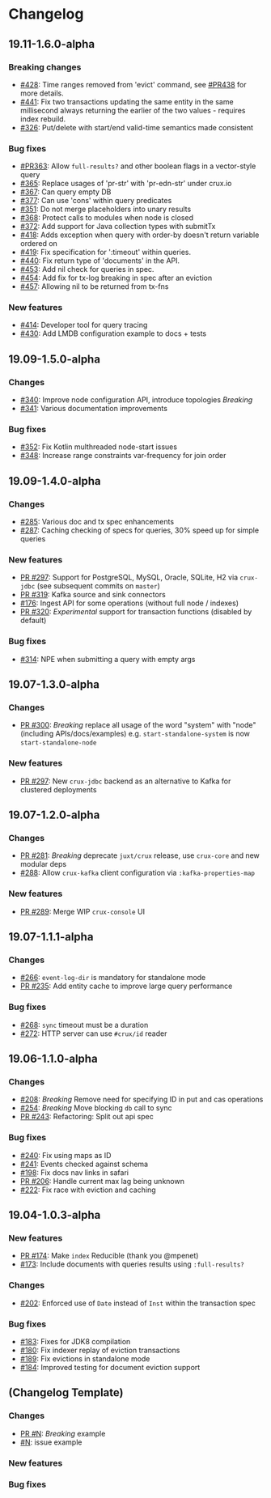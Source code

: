 # Changelog

## 19.11-1.6.0-alpha

### Breaking changes

* [#428](https://github.com/juxt/crux/issues/428): Time ranges removed from 'evict' command, see [#PR438](https://github.com/juxt/crux/pull/438) for more details.
* [#441](https://github.com/juxt/crux/issues/441): Fix two transactions updating the same entity in the same millisecond always returning the earlier of the two values - requires index rebuild.
* [#326](https://github.com/juxt/crux/issues/326): Put/delete with start/end valid-time semantics made consistent

### Bug fixes

* [#PR363](https://github.com/juxt/crux/pull/363): Allow `full-results?` and other boolean flags in a vector-style query
* [#365](https://github.com/juxt/crux/issues/365): Replace usages of 'pr-str' with 'pr-edn-str' under crux.io
* [#367](https://github.com/juxt/crux/issues/367): Can query empty DB
* [#377](https://github.com/juxt/crux/issues/377): Can use 'cons' within query predicates
* [#351](https://github.com/juxt/crux/issues/351): Do not merge placeholders into unary results
* [#368](https://github.com/juxt/crux/issues/368): Protect calls to modules when node is closed
* [#372](https://github.com/juxt/crux/issues/372): Add support for Java collection types with submitTx
* [#418](https://github.com/juxt/crux/issues/418): Adds exception when query with order-by doesn't return variable ordered on
* [#419](https://github.com/juxt/crux/issues/419): Fix specification for ':timeout' within queries.
* [#440](https://github.com/juxt/crux/issues/440): Fix return type of 'documents' in the API.
* [#453](https://github.com/juxt/crux/issues/453): Add nil check for queries in spec.
* [#454](https://github.com/juxt/crux/issues/454): Add fix for tx-log breaking in spec after an eviction
* [#457](https://github.com/juxt/crux/issues/457): Allowing nil to be returned from tx-fns

### New features
* [#414](https://github.com/juxt/crux/issues/414): Developer tool for query tracing
* [#430](https://github.com/juxt/crux/issues/430): Add LMDB configuration example to docs + tests

## 19.09-1.5.0-alpha

### Changes

* [#340](https://github.com/juxt/crux/pull/340): Improve node configuration API, introduce topologies *Breaking*
* [#341](https://github.com/juxt/crux/issues/341): Various documentation improvements

### Bug fixes

* [#352](https://github.com/juxt/crux/issues/352): Fix Kotlin multhreaded node-start issues
* [#348](https://github.com/juxt/crux/issues/348): Increase range constraints var-frequency for join order

## 19.09-1.4.0-alpha

### Changes
* [#285](https://github.com/juxt/crux/issues/285): Various doc and tx spec enhancements
* [#287](https://github.com/juxt/crux/issues/287): Caching checking of specs for queries, 30% speed up for simple queries

### New features
* [PR #297](https://github.com/juxt/crux/pull/297): Support for PostgreSQL, MySQL, Oracle, SQLite, H2 via `crux-jdbc` (see subsequent commits on `master`)
* [PR #319](https://github.com/juxt/crux/pull/318): Kafka source and sink connectors
* [#176](https://github.com/juxt/crux/issues/176): Ingest API for some operations (without full node / indexes)
* [PR #320](https://github.com/juxt/crux/pull/320): *Experimental* support for transaction functions (disabled by default)

### Bug fixes
* [#314](https://github.com/juxt/crux/issues/314): NPE when submitting a query with empty args

## 19.07-1.3.0-alpha

### Changes

* [PR #300](https://github.com/juxt/crux/pull/300): *Breaking* replace all
  usage of the word "system" with "node" (including APIs/docs/examples) e.g. `start-standalone-system` is now `start-standalone-node`

### New features

* [PR #297](https://github.com/juxt/crux/pull/297): New `crux-jdbc` backend as an alternative to Kafka for clustered deployments

## 19.07-1.2.0-alpha

### Changes

* [PR #281](https://github.com/juxt/crux/pull/281): *Breaking* deprecate `juxt/crux` release, use `crux-core` and new modular deps
* [#288](https://github.com/juxt/crux/issues/288): Allow `crux-kafka` client configuration via `:kafka-properties-map`

### New features

* [PR #289](https://github.com/juxt/crux/issues/289): Merge WIP `crux-console` UI

## 19.07-1.1.1-alpha

### Changes

* [#266](https://github.com/juxt/crux/issues/266): `event-log-dir` is mandatory for standalone mode
* [PR #235](https://github.com/juxt/crux/pull/235): Add entity cache to improve large query performance

### Bug fixes

* [#268](https://github.com/juxt/crux/issues/268): `sync` timeout must be a duration
* [#272](https://github.com/juxt/crux/issues/272):  HTTP server can use `#crux/id` reader

## 19.06-1.1.0-alpha

### Changes

* [#208](https://github.com/juxt/crux/issues/208): *Breaking* Remove need for specifying ID in put and cas operations
* [#254](https://github.com/juxt/crux/issues/254): *Breaking* Move blocking `db` call to sync
* [PR #243](https://github.com/juxt/crux/pull/243): Refactoring: Split out api spec

### Bug fixes

* [#240](https://github.com/juxt/crux/issues/245): Fix using maps as ID
* [#241](https://github.com/juxt/crux/issues/241): Events checked against schema
* [#198](https://github.com/juxt/crux/issues/198): Fix docs nav links in safari
* [PR #206](https://github.com/juxt/crux/pull/206): Handle current max lag being unknown
* [#222](https://github.com/juxt/crux/issues/222): Fix race with eviction and caching

## 19.04-1.0.3-alpha

### New features

* [PR #174](https://github.com/juxt/crux/pull/174): Make `index` Reducible (thank you @mpenet)
* [#173](https://github.com/juxt/crux/issues/173): Include documents with queries results using `:full-results?`

### Changes

* [#202](https://github.com/juxt/crux/issues/202): Enforced use of `Date` instead of `Inst` within the transaction spec

### Bug fixes

* [#183](https://github.com/juxt/crux/issues/183): Fixes for JDK8 compilation
* [#180](https://github.com/juxt/crux/issues/180): Fix indexer replay of eviction transactions
* [#189](https://github.com/juxt/crux/issues/189): Fix evictions in standalone mode
* [#184](https://github.com/juxt/crux/issues/184): Improved testing for document eviction support

## (Changelog Template)

### Changes
* [PR #N](https://github.com/juxt/crux/pull/N): *Breaking* example
* [#N](https://github.com/juxt/crux/issues/N): issue example

### New features

### Bug fixes
